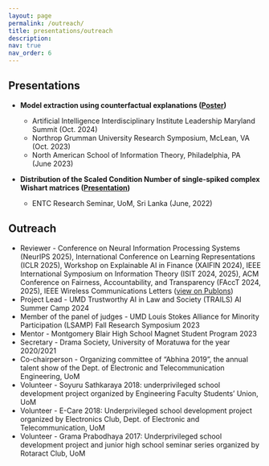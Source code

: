 ```yaml
---
layout: page
permalink: /outreach/
title: presentations/outreach
description:
nav: true
nav_order: 6
---
```


## Presentations
- **Model extraction using counterfactual explanations ([Poster](/assets/pdf/presentations/NASIT_poster.pdf))**
    - Artificial Intelligence Interdisciplinary Institute Leadership Maryland Summit (Oct. 2024)
    - Northrop Grumman University Research Symposium, McLean, VA (Oct. 2023)
    - North American School of Information Theory, Philadelphia, PA (June 2023)

- **Distribution of the Scaled Condition Number of single-spiked complex Wishart matrices ([Presentation](/assets/pdf/presentations/ENTC_Research_Seminar.pdf))**
    - ENTC Research Seminar, UoM, Sri Lanka (June, 2022)


## Outreach
- Reviewer - Conference on Neural Information Processing Systems (NeurIPS 2025), International Conference on Learning Representations (ICLR 2025), Workshop on Explainable AI in Finance (XAIFIN 2024), IEEE International Symposium on Information Theory (ISIT 2024, 2025), ACM Conference on Fairness, Accountability, and Transparency (FAccT 2024, 2025), IEEE Wireless Communications Letters ([view on Publons](http://www.webofscience.com/wos/author/record/HJY-8103-2023))
- Project Lead - UMD Trustworthy AI in Law and Society (TRAILS) AI Summer Camp 2024
- Member of the panel of judges - UMD Louis Stokes Alliance for Minority Participation (LSAMP)
Fall Research Symposium 2023
- Mentor - Montgomery Blair High School Magnet Student Program 2023
- Secretary - Drama Society, University of Moratuwa for the year 2020/2021
- Co-chairperson - Organizing committee of “Abhina 2019”, the annual talent show of the Dept. of Electronic and Telecommunication Engineering, UoM
- Volunteer - Soyuru Sathkaraya 2018: underprivileged school development project organized by Engineering Faculty Students’ Union, UoM
- Volunteer - E-Care 2018: Underprivileged school development project organized by Electronics Club, Dept. of Electronic and Telecommunication, UoM
- Volunteer - Grama Prabodhaya 2017: Underprivileged school development project and junior high school seminar series organized by Rotaract Club, UoM
